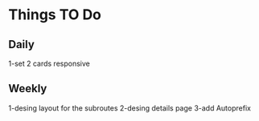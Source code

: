 # Things TO Do

## Daily
1-set 2 cards responsive

## Weekly
1-desing layout for the subroutes
2-desing details page 
3-add Autoprefix 